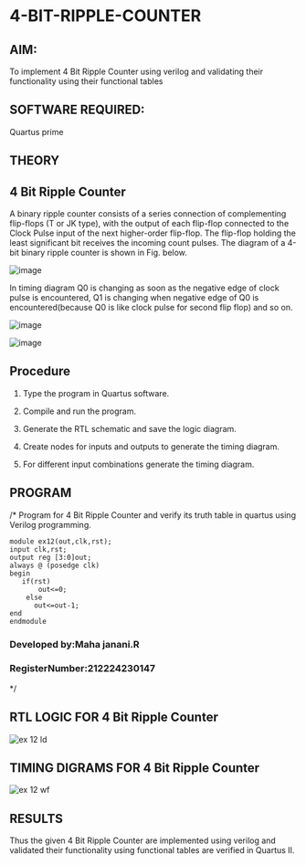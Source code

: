 
# 4-BIT-RIPPLE-COUNTER

## **AIM:**

To implement  4 Bit Ripple Counter using verilog and validating their functionality using their functional tables

## **SOFTWARE REQUIRED:**

Quartus prime

## **THEORY**

## **4 Bit Ripple Counter**

A binary ripple counter consists of a series connection of complementing flip-flops (T or JK type), with the output of each flip-flop connected to the Clock Pulse input of the next higher-order flip-flop. The flip-flop holding the least significant bit receives the incoming count pulses. The diagram of a 4-bit binary ripple counter is shown in Fig. below.

![image](https://github.com/naavaneetha/4-BIT-RIPPLE-COUNTER/assets/154305477/cb4b74d4-31ab-4359-95d0-d22e67daba13)

In timing diagram Q0 is changing as soon as the negative edge of clock pulse is encountered, Q1 is changing when negative edge of Q0 is encountered(because Q0 is like clock pulse for second flip flop) and so on.

![image](https://github.com/naavaneetha/4-BIT-RIPPLE-COUNTER/assets/154305477/a573a7d6-014e-4e54-93e6-e2ac9530960b)

![image](https://github.com/naavaneetha/4-BIT-RIPPLE-COUNTER/assets/154305477/85e1958a-2fc1-49bb-9a9f-d58ccbf3663c)

## **Procedure**
1.	Type the program in Quartus software.

2.	Compile and run the program.

3.	Generate the RTL schematic and save the logic diagram.

4.	Create nodes for inputs and outputs to generate the timing diagram.

5.	For different input combinations generate the timing diagram.

## **PROGRAM**

/* Program for 4 Bit Ripple Counter and verify its truth table in quartus using Verilog programming.
~~~
module ex12(out,clk,rst);
input clk,rst;
output reg [3:0]out;
always @ (posedge clk)
begin
   if(rst)
	   out<=0;
	else
      out<=out-1;
end
endmodule
~~~ 		
 ### Developed by:Maha janani.R
 ### RegisterNumber:212224230147
*/

## **RTL LOGIC FOR 4 Bit Ripple Counter**
![ex 12 ld](https://github.com/user-attachments/assets/e236bb59-425a-420a-b332-457775b704fc)

## **TIMING DIGRAMS FOR 4 Bit Ripple Counter**
![ex 12 wf](https://github.com/user-attachments/assets/159e954c-01de-4dd2-9c41-58f5eda0bdd7)

## **RESULTS**
Thus the given 4 Bit Ripple Counter are implemented using verilog and validated their functionality using functional tables are verified in Quartus II.
